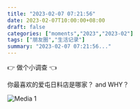 ```yaml
---
title: "2023-02-07 07:21:56"
date: 2023-02-07T10:00:00+08:00
draft: false
categories: ["moments","2023","2023-02"]
tags: ["朋友圈","生活记录"]
summary: "2023-02-07 07:21:56..."
---
```


👉 做个小调查 👈

你最喜欢的爱屯日料店是哪家？
and WHY？

![Media 1](/Moments/photos/2023-02-07/202302070721560.jpg)


